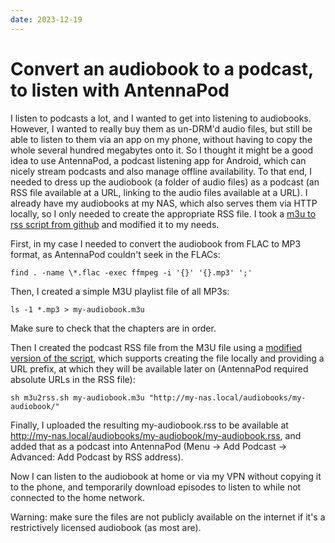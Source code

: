 ```yaml
---
date: 2023-12-19
---
```


# Convert an audiobook to a podcast, to listen with AntennaPod

I listen to podcasts a lot, and I wanted to get into listening to audiobooks. However, I wanted to really buy them as un-DRM'd audio files, but still be able to listen to them via an app on my phone, without having to copy the whole several hundred megabytes onto it. 
So I thought it might be a good idea to use AntennaPod, a podcast listening app for Android, which can nicely stream podcasts and also manage offline availability.
To that end, I needed to dress up the audiobook (a folder of audio files) as a podcast (an RSS file available at a URL, linking to the audio files available at a URL).
I already have my audiobooks at my NAS, which also serves them via HTTP locally, so I only needed to create the appropriate RSS file. I took a [m3u to rss script from github](https://github.com/ildar/m3u2rss/blob/master/m3u2rss.sh) and modified it to my needs.

First, in my case I needed to convert the audiobook from FLAC to MP3 format, as AntennaPod couldn't seek in the FLACs:

```shell
find . -name \*.flac -exec ffmpeg -i '{}' '{}.mp3' ';'
```

Then, I created a simple M3U playlist file of all MP3s:

```shell
ls -1 *.mp3 > my-audiobook.m3u
```

Make sure to check that the chapters are in order.

Then I created the podcast RSS file from the M3U file using a [modified version of the script](https://github.com/luelista/m3u2rss/blob/master/m3u2rss.sh), which supports creating the file locally and providing a URL prefix, at which they will be available later on (AntennaPod required absolute URLs in the RSS file):

```shell
sh m3u2rss.sh my-audiobook.m3u "http://my-nas.local/audiobooks/my-audiobook/"
```

Finally, I uploaded the resulting my-audiobook.rss to be available at http://my-nas.local/audiobooks/my-audiobook/my-audiobook.rss, and added that
as a podcast into AntennaPod (Menu -> Add Podcast -> Advanced: Add Podcast by RSS address).

Now I can listen to the audiobook at home or via my VPN without copying it to the phone, and temporarily download episodes to listen to while not connected to the home network.

Warning: make sure the files are not publicly available on the internet if it's a restrictively licensed audiobook (as most are).


